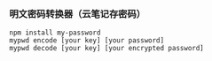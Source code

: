 ### 明文密码转换器（云笔记存密码）

```
npm install my-password
mypwd encode [your key] [your password]
mypwd decode [your key] [your encrypted password]
```
